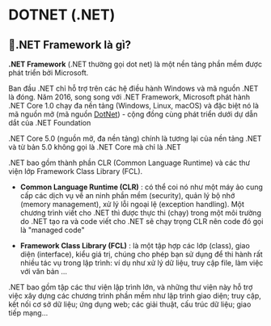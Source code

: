 # DOTNET (.NET)

## 🤔.NET Framework là gì?

**.NET Framework** (.NET thường gọi dot net) là một nền tảng phần mềm được phát triển bởi Microsoft.

Ban đầu .NET chỉ hỗ trợ trên các hệ điều hành Windows và mã nguồn .NET là đóng. Năm 2016, song song với .NET Framework, Microsoft phát hành .NET Core 1.0 chạy đa nền tảng (Windows, Linux, macOS) và đặc biệt nó là mã nguồn mở (mã nguồn [DotNet](https://github.com/dotnet)) - cộng đồng cùng phát triển dưới dự dẫn dắt của .NET Foundation

.NET Core 5.0 (nguồn mở, đa nền tảng) chính là tương lại của nền tảng .NET và từ bản 5.0 không gọi là .NET Core mà chỉ là .NET

.NET bao gồm thành phần CLR (Common Language Runtime) và các thư viện lớp Framework Class Library (FCL).

- **Common Language Runtime (CLR)** : có thể coi nó như một máy ảo cung cấp các dịch vụ về an ninh phần mềm (security), quản lý bộ nhớ (memory management), xử lý lỗi ngoại lệ (exception handling). Một chương trình viết cho .NET thì được thực thi (chạy) trong một môi trường do .NET tạo ra và code viết cho .NET sẽ chạy trọng CLR nên code đó gọi là "managed code"

- **Framework Class Library (FCL)** : là một tập hợp các lớp (class), giao diện (interface), kiểu giá trị, chúng cho phép bạn sử dụng để thi hành rất nhiều tác vụ trong lập trình: ví dụ như xử lý dữ liệu, truy cập file, làm việc với văn bản ...

.NET bao gồm tập các thư viện lập trình lớn, và những thư viện này hỗ trợ việc xây dựng các chương trình phần mềm như lập trình giao diện; truy cập, kết nối cơ sở dữ liệu; ứng dụng web; các giải thuật, cấu trúc dữ liệu; giao tiếp mạng...
